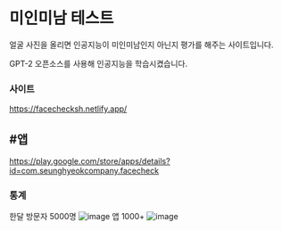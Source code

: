 # 미인미남 테스트
얼굴 사진을 올리면 인공지능이 미인미남인지 아닌지 평가를 해주는 사이트입니다.

GPT-2 오픈소스를 사용해 인공지능을 학습시켰습니다.




### 사이트
https://facechecksh.netlify.app/

## #앱
https://play.google.com/store/apps/details?id=com.seunghyeokcompany.facecheck

### 통계
한달 방문자 5000명
![image](https://user-images.githubusercontent.com/64355834/125903443-29e4775e-7a9f-439e-bf92-2d007c3f21eb.png)
앱 1000+ 
![image](https://user-images.githubusercontent.com/64355834/125903523-a12220bf-ac52-4cc4-9eea-41da8b692aa0.png)


